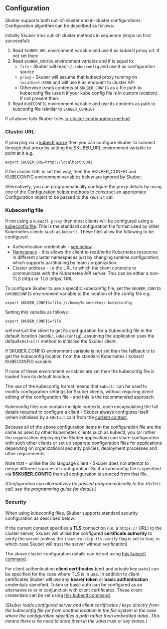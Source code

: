 ## Configuration

Skuber supports both out-of-cluster and in-cluster configurations.
Сonfiguration algorithm can be described as follows:

Initailly Skuber tries out-of-cluster methods in sequence (stops on first successful):
 1. Read `SKUBER_URL` environment variable and use it as kubectl proxy url. If not set then:
 1. Read `SKUBER_CONFIG` environment variable and if is equal to:
    * `file`  - Skuber will read `~/.kube/config` and use it as configuration source
    * `proxy` - Skuber will assume that kubectl proxy running on `localhost:8080` and will use it as endpoint to cluster API
    * Otherwise treats contents of `SKUBER_CONFIG` as a file path to kubeconfig file (use it if your kube config file is in custom location). If not present then:
 1. Read `KUBECONFIG` environment variable and use its contents as path to kubconfig file (similar to `SKUBER_CONFIG`)


If all above fails Skuber tries [in-cluster configuration method](https://kubernetes.io/docs/tasks/access-application-cluster/access-cluster/#accessing-the-api-from-a-pod)


### Cluster URL

If proxying via a [kubectl proxy](https://kubernetes.io/docs/user-guide/kubectl/v1.6/#proxy) then you can configure Skuber to connect through that proxy by setting the SKUBER_URL environment variable to point at it e.g.

    export SKUBER_URL=http://localhost:8001

If the cluster URL is set this way, then the SKUBER_CONFIG and KUBECONFIG environment variables below are ignored by Skuber.

Alternatively, you can programmatically configure the proxy details by using one of the [Configuration helper methods](https://github.com/hagay3/skuber/blob/master/client/src/main/scala/skuber/api/Configuration.scala#L32) to construct an appropriate Configuration object to be passed to the `k8sInit` call.

### Kubeconfig file

If not using a `kubectl proxy` then most clients will be configured using a [kubeconfig file](https://kubernetes.io/docs/tasks/access-application-cluster/authenticate-across-clusters-kubeconfig/). This is the standard configuration file format used by other Kubernetes clients such as `kubectl`. These files allow the following to be configured:

- Authentication credentials - [see below](#security).
- [Namespace](https://kubernetes.io/docs/concepts/overview/working-with-objects/namespaces/) - this allows the client to read/write Kubernetes resources in different cluster namespaces just by changing runtime configuration, which supports partitioning by team / organization.
- Cluster address - i.e the URL to which the client connects to communicate with the Kubernetes API server. This can be either a non-TLS (http) or TLS (https) URL.

To configure Skuber to use a specific kubeconfig file, set the `SKUBER_CONFIG` or`KUBECONFIG` environment variable to the location of the config file e.g.

    export SKUBER_CONFIG=file:///home/kubernetes/.kube/config

Setting this variable as follows:

    export SKUBER_CONFIG=file

will instruct the client to get its configuration for a Kubeconfig file in the default location (`$HOME/.kube/config`), assuming the application uses the default`k8sInit()` method to initialise the Skuber client.

If SKUBER_CONFIG environment variable is not set then the fallback is to get the kubeconfig location from the standard Kubernetes / kubectl KUBECONFIG variable.

If none of these environment variables are set then the kubeconfig file is loaded from its default location.

The use of the kubeconfig format means that `kubectl` can be used to modify configuration settings for Skuber clients, without requiring direct editing of the configuration file - and this is the recommended approach.

Kubeconfig files can contain multiple contexts, each encapsulating the full details required to configure a client - Skuber always configures itself (when initialised by a `k8sInit` call) from the [current context](https://kubernetes.io/docs/user-guide/kubectl/v1.6/#-em-current-context-em-).

Because all of the above configuration items in the configuration file are the same as used by other Kubernetes clients such as kubectl, you (or rather the organization deploying the Skuber application) can share configuration with such other clients or set up separate configuration files for applications depending on organizational security policies, deployment processes and other requirements.

Note that - unlike the Go language client - Skuber does not attempt to merge different sources of configuration. So if a kubeconfig file is specified via **$SKUBER_CONFIG** then all configuration is sourced from that file.

*(Configuration can alternatively be passed programmatically to the `k8sInit` call, see the programming guide for details.)*

### Security

When using kubeconfig files, Skuber supports standard security configuration as described below.

If the current context specifies a **TLS** connection (i.e. a `https://` URL) to the cluster server, Skuber will utilise the configured **certificate authority** to verify the server (unless the `insecure-skip-tls-verify` flag is set to true, in which case Skuber will trust the server without verification).

The above cluster configuration details can be set using [this kubectl command](https://kubernetes.io/docs/user-guide/kubectl/v1.6/#-em-set-cluster-em-).

For client authentication **client certificates** (cert and private key pairs) can be specified for the case where TLS is in use. In addition to client certificates Skuber will use any **bearer token** or **basic authentication** credentials specified. Token or basic auth can be configured as an alternative to or in conjunction with client certificates. These client credentials can be set using [this kubectl command](https://kubernetes.io/docs/user-guide/kubectl/v1.6/#-em-set-credentials-em-).

*(Skuber loads configured server and client certificates / keys directly from the kubeconfig file (or from another location in the file system in the case where the configuration specifies a path rather than embedded data). This means there is no need to store them in the Java trust or key stores.)*
